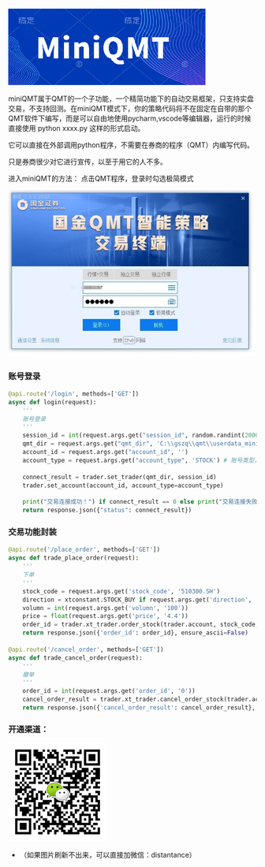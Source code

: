 ![](./src/icon.png)

miniQMT属于QMT的一个子功能，一个精简功能下的自动交易框架，只支持实盘交易，不支持回测。在miniQMT模式下，你的策略代码将不在固定在自带的那个QMT软件下编写，而是可以自由地使用pycharm,vscode等编辑器，运行的时候直接使用 python xxxx.py 这样的形式启动。

它可以直接在外部调用python程序，不需要在券商的程序（QMT）内编写代码。

只是券商很少对它进行宣传，以至于用它的人不多。

进入miniQMT的方法： 点击QMT程序，登录时勾选极简模式

![](./src/login.jpg)


### 账号登录
```python
@api.route('/login', methods=['GET'])
async def login(request):
    '''
    账号登录
    '''
    session_id = int(request.args.get("session_id", random.randint(20000, 60000)))
    qmt_dir = request.args.get("qmt_dir", 'C:\\gszq\\qmt\\userdata_mini')
    account_id = request.args.get("account_id", '')
    account_type = request.args.get("account_type", 'STOCK') # 账号类型，可选STOCK、CREDIT
 
    connect_result = trader.set_trader(qmt_dir, session_id)
    trader.set_account(account_id, account_type=account_type)
 
    print("交易连接成功！") if connect_result == 0 else print("交易连接失败！")
    return response.json({"status": connect_result})
```

### 交易功能封装
```python
@api.route('/place_order', methods=['GET'])
async def trade_place_order(request):
    '''
    下单
    '''
    stock_code = request.args.get('stock_code', '510300.SH')
    direction = xtconstant.STOCK_BUY if request.args.get('direction', 'buy') == 'buy' else xtconstant.STOCK_SELL
    volumn = int(request.args.get('volumn', '100'))
    price = float(request.args.get('price', '4.4'))
    order_id = trader.xt_trader.order_stock(trader.account, stock_code, direction, volumn, xtconstant.FIX_PRICE, price, 'strategy_name', 'remark')
    return response.json({'order_id': order_id}, ensure_ascii=False)
 
@api.route('/cancel_order', methods=['GET'])
async def trade_cancel_order(request):
    '''
    撤单
    '''
    order_id = int(request.args.get('order_id', '0'))
    cancel_order_result = trader.xt_trader.cancel_order_stock(trader.account, order_id)
    return response.json({'cancel_order_result': cancel_order_result}, ensure_ascii=False)
```


### 开通渠道：

![](./src/ufc200.png)

* （如果图片刷新不出来，可以直接加微信：distantance）
